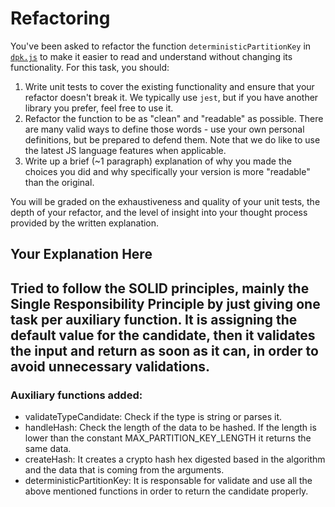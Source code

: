 # Refactoring

You've been asked to refactor the function `deterministicPartitionKey` in [`dpk.js`](dpk.js) to make it easier to read and understand without changing its functionality. For this task, you should:

1. Write unit tests to cover the existing functionality and ensure that your refactor doesn't break it. We typically use `jest`, but if you have another library you prefer, feel free to use it.
2. Refactor the function to be as "clean" and "readable" as possible. There are many valid ways to define those words - use your own personal definitions, but be prepared to defend them. Note that we do like to use the latest JS language features when applicable.
3. Write up a brief (~1 paragraph) explanation of why you made the choices you did and why specifically your version is more "readable" than the original.

You will be graded on the exhaustiveness and quality of your unit tests, the depth of your refactor, and the level of insight into your thought process provided by the written explanation.

## Your Explanation Here
Tried to follow the SOLID principles, mainly the Single Responsibility Principle by just giving one task per auxiliary function. 
It is assigning the default value for the candidate, then it validates the input and return as soon as it can, in order to avoid unnecessary validations.
--- 
### Auxiliary functions added:
- validateTypeCandidate: Check if the type is string or parses it.
- handleHash: Check the length of the data to be hashed. If the length is lower than the constant MAX_PARTITION_KEY_LENGTH it returns the same data.
- createHash: It creates a crypto hash hex digested based in the algorithm and the data that is coming from the arguments.
- deterministicPartitionKey: It is responsable for validate and use all the above mentioned functions in order to return the candidate properly.